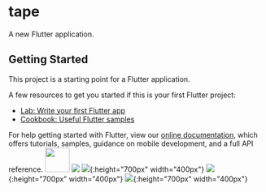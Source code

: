 # tape

A new Flutter application.

## Getting Started

This project is a starting point for a Flutter application.

A few resources to get you started if this is your first Flutter project:

- [Lab: Write your first Flutter app](https://flutter.dev/docs/get-started/codelab)
- [Cookbook: Useful Flutter samples](https://flutter.dev/docs/cookbook)

For help getting started with Flutter, view our
[online documentation](https://flutter.dev/docs), which offers tutorials,
samples, guidance on mobile development, and a full API reference.
<img src="https://github.com/SHIELD7/tape-flutter/raw/master/screenshot/a9b6ba172f7cdea33e4e0e0daa44e84e.jpg" width="48">
![](https://github.com/SHIELD7/tape-flutter/raw/master/screenshot/a9b6ba172f7cdea33e4e0e0daa44e84e.jpg?s=300)
![](https://github.com/SHIELD7/tape-flutter/raw/master/screenshot/2ede9ffc21dd84471386787146d6c468.jpg){:height="700px" width="400px"}
![](https://github.com/SHIELD7/tape-flutter/raw/master/screenshot/5137de54b92dc2e404874be29b2502a9.jpg){:height="700px" width="400px"}
![](https://github.com/SHIELD7/tape-flutter/raw/master/screenshot/9268b73f599a937f983447c9dce1d43a.jpg){:height="700px" width="400px"}

